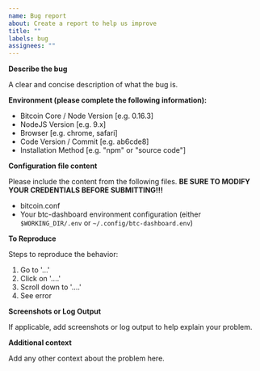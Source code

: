 ```yaml
---
name: Bug report
about: Create a report to help us improve
title: ""
labels: bug
assignees: ""
---
```


**Describe the bug**

A clear and concise description of what the bug is.

**Environment (please complete the following information):**

- Bitcoin Core / Node Version [e.g. 0.16.3]
- NodeJS Version [e.g. 9.x]
- Browser [e.g. chrome, safari]
- Code Version / Commit [e.g. ab6cde8]
- Installation Method [e.g. "npm" or "source code"]

**Configuration file content**

Please include the content from the following files. **BE SURE TO MODIFY YOUR CREDENTIALS BEFORE SUBMITTING!!!**

- bitcoin.conf
- Your btc-dashboard environment configuration (either `$WORKING_DIR/.env` or `~/.config/btc-dashboard.env`)

**To Reproduce**

Steps to reproduce the behavior:

1. Go to '...'
2. Click on '....'
3. Scroll down to '....'
4. See error

**Screenshots or Log Output**

If applicable, add screenshots or log output to help explain your problem.

**Additional context**

Add any other context about the problem here.
